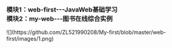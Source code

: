 <h3>模块1：web-first---JavaWeb基础学习
<br>
模块2：my-web---图书在线综合实例</h2>
![](https://github.com/ZL521990208/My-first/blob/master/web-first/images/1.png)
